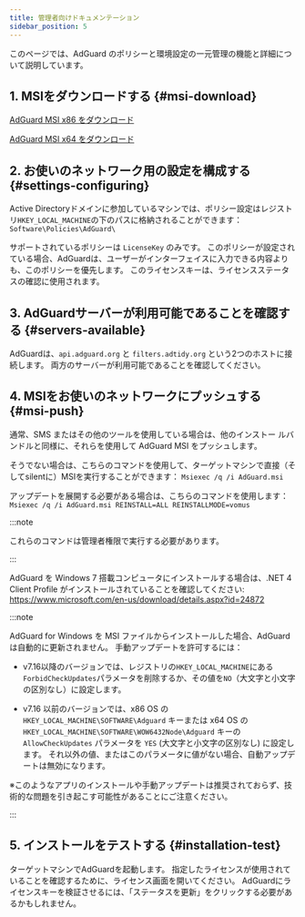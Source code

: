 ```yaml
---
title: 管理者向けドキュメンテーション
sidebar_position: 5
---
```


このページでは、AdGuard のポリシーと環境設定の一元管理の機能と詳細について説明しています。

## 1. MSIをダウンロードする {#msi-download}

[AdGuard MSI x86 をダウンロード](https://cdn.adtidy.org/distr/windows/AdGuard_x86.msi)

[AdGuard MSI x64 をダウンロード](https://cdn.adtidy.org/distr/windows/AdGuard_x64.msi)

## 2. お使いのネットワーク用の設定を構成する {#settings-configuring}

Active Directoryドメインに参加しているマシンでは、ポリシー設定はレジストリ`HKEY_LOCAL_MACHINE`の下のパスに格納されることができます： `Software\Policies\AdGuard\`

サポートされているポリシーは `LicenseKey` のみです。 このポリシーが設定されている場合、AdGuardは、ユーザーがインターフェイスに入力できる内容よりも、このポリシーを優先します。 このライセンスキーは、ライセンスステータスの確認に使用されます。

## 3. AdGuardサーバーが利用可能であることを確認する {#servers-available}

AdGuardは、`api.adguard.org` と `filters.adtidy.org` という2つのホストに接続します。 両方のサーバーが利用可能であることを確認してください。

## 4. MSIをお使いのネットワークにプッシュする {#msi-push}

通常、SMS またはその他のツールを使用している場合は、他のインストー ルバンドルと同様に、それらを使用して AdGuard MSI をプッシュします。

そうでない場合は、こちらのコマンドを使用して、ターゲットマシンで直接（そしてsilentに）MSIを実行することができます： `Msiexec /q /i AdGuard.msi`

アップデートを展開する必要がある場合は、こちらのコマンドを使用します： `Msiexec /q /i AdGuard.msi REINSTALL=ALL REINSTALLMODE=vomus`

:::note

これらのコマンドは管理者権限で実行する必要があります。

:::

AdGuard を Windows 7 搭載コンピュータにインストールする場合は、.NET 4 Client Profile がインストールされていることを確認してください: https://www.microsoft.com/en-us/download/details.aspx?id=24872

:::note

AdGuard for Windows を MSI ファイルからインストールした場合、AdGuard は自動的に更新されません。 手動アップデートを許可するには：

- v7.16以降のバージョンでは、レジストリの`HKEY_LOCAL_MACHINE`にある`ForbidCheckUpdates`パラメータを削除するか、その値を`NO`（大文字と小文字の区別なし）に設定します。

- v7.16 以前のバージョンでは、x86 OS の `HKEY_LOCAL_MACHINE\SOFTWARE\Adguard` キーまたは x64 OS の `HKEY_LOCAL_MACHINE\SOFTWARE\WOW6432Node\Adguard` キーの `AllowCheckUpdates` パラメータを `YES` (大文字と小文字の区別なし) に設定します。 それ以外の値、またはこのパラメータに値がない場合、自動アップデートは無効になります。

※このようなアプリのインストールや手動アップデートは推奨されておらず、技術的な問題を引き起こす可能性があることにご注意ください。

:::

## 5. インストールをテストする {#installation-test}

ターゲットマシンでAdGuardを起動します。 指定したライセンスが使用されていることを確認するために、ライセンス画面を開いてください。 AdGuardにライセンスキーを検証させるには、「ステータスを更新」をクリックする必要があるかもしれません。
